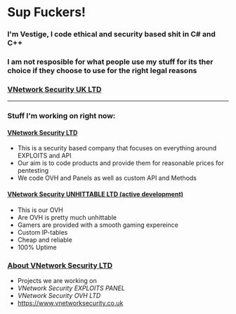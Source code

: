 # Sup Fuckers!

### I'm Vestige, I code ethical and security based shit in C# and C++
### I am not resposible for what people use my stuff for its ther choice if they choose to use for the right legal reasons
### [VNetwork Security UK LTD](https://discord.gg/vun6j4vSdX)

-----------------

### Stuff I'm working on right now:

#### [VNetwork Security LTD](https://discord.gg/vun6j4vSdX)
* This is a security based company that focuses on everything around EXPLOITS and API
* Our aim is to code products and provide them for reasonable prices for pentesting
* We code OVH and Panels as well as custom API and Methods
#### [VNetwork Security UNHITTABLE LTD (active development)](https://discord.gg/vun6j4vSdX)
* This is our OVH 
* Are OVH is pretty much unhittable
* Gamers are provided with a smooth gaming expereince 
* Custom IP-tables
* Cheap and reliable
* 100% Uptime

### [About VNetwork Security LTD](https://discord.gg/vun6j4vSdX)
* Projects we are working on
* *VNetwork Security EXPLOITS PANEL*
* *VNetwork Security OVH LTD*
* https://www.vnetworksecurity.co.uk
